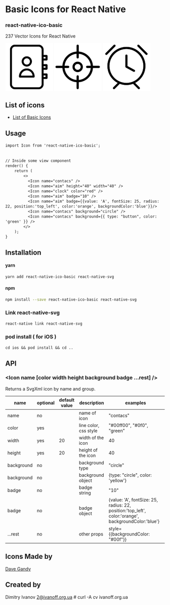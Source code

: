 # Basic Icons for React Native

### react-native-ico-basic

237 Vector Icons for React Native

<img src="./static/contacs.png" alt="contacs" width="150" height="150"> <img src="./static/aim.png" alt="aim" width="150" height="150"> <img src="./static/clock.png" alt="clock" width="150" height="150">

## List of icons

- [List of Basic Icons](http://ico.simpleness.org/pack/basic)

## Usage

```
import Icon from 'react-native-ico-basic';


// Inside some view component
render() {
    return (
        <>
          <Icon name="contacs" />
          <Icon name="aim" height="40" width="40" />
          <Icon name="clock" color="red" />
          <Icon name="aim" badge="10" />
          <Icon name="aim" badge={{value: 'A', fontSize: 25, radius: 22, position:'top_left', color:'orange', backgroundColor:'blue'}}/>
          <Icon name="contacs" background="circle" />
          <Icon name="contacs" background={{ type: "button", color: 'green' }} />
        </>
    );
}

```

## Installation

#### yarn

```bash
yarn add react-native-ico-basic react-native-svg
```

#### npm

```bash
npm install --save react-native-ico-basic react-native-svg
```

### Link react-native-svg

```bash
react-native link react-native-svg
```

### pod install ( for iOS )

```
cd ios && pod install && cd ..
```

## API

### <Icon name [color width height background badge ...rest] />

Returns a SvgXml icon by name and group.

 name | optional | default value | description | examples
------|----------|---------------|-------------|---------
name | no |  | name of icon | "contacs"
color | yes | | line color, css style | "#00ff00", "#0f0", "green"
width | yes | 20 | width of the icon | 40
height | yes | 20 | height of the icon | 40
background | no | | background type | "circle"
background | no | | background object | {type: "circle", color: 'yellow'}
badge | no | | badge string | "10"
badge | no | | badge object | {value: 'A', fontSize: 25, radius: 22, position:'top_left', color:'orange', backgroundColor:'blue'}
...rest | no | | other props | style={{backgroundColor: "#00f"}}

## Icons Made by

[Dave Gandy](https://www.flaticon.com/authors/dave-gandy)

## Created by

Dimitry Ivanov <2@ivanoff.org.ua> # curl -A cv ivanoff.org.ua
